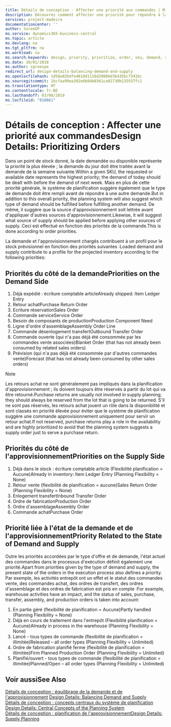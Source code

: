 ```yaml
---
title: Détails de conception - Affecter une priorité aux commandes | Microsoft Docs
description: Découvrez comment affecter une priorité pour répondre à la demande et l'approvisionnement.
services: project-madeira
documentationcenter: ''
author: SorenGP
ms.service: dynamics365-business-central
ms.topic: article
ms.devlang: na
ms.tgt_pltfrm: na
ms.workload: na
ms.search.keywords: design, priority, prioritize, order, sku, demand, supply
ms.date: 10/01/2018
ms.author: sgroespe
redirect_url: design-details-balancing-demand-and-supply
ms.openlocfilehash: 1d58a02bdfe4810d1116d20866d3b435bc7341bc
ms.sourcegitcommit: 1bcfaa99ea302e6b84b8361ca02730b135557fc1
ms.translationtype: HT
ms.contentlocale: fr-BE
ms.lasthandoff: 03/08/2019
ms.locfileid: "818661"
---
```

# <a name="design-details-prioritizing-orders"></a><span data-ttu-id="e6c8c-103">Détails de conception : Affecter une priorité aux commandes</span><span class="sxs-lookup"><span data-stu-id="e6c8c-103">Design Details: Prioritizing Orders</span></span>
<span data-ttu-id="e6c8c-104">Dans un point de stock donné, la date demandée ou disponible représente la priorité la plus élevée ; la demande du jour doit être traitée avant la demande de la semaine suivante.</span><span class="sxs-lookup"><span data-stu-id="e6c8c-104">Within a given SKU, the requested or available date represents the highest priority; the demand of today should be dealt with before the demand of next week.</span></span> <span data-ttu-id="e6c8c-105">Mais en plus de cette priorité générale, le système de planification suggère également que le type de demande doit être rempli avant de répondre à une autre demande.</span><span class="sxs-lookup"><span data-stu-id="e6c8c-105">But in addition to this overall priority, the planning system will also suggest which type of demand should be fulfilled before fulfilling another demand.</span></span> <span data-ttu-id="e6c8c-106">De même, il suggère que la source d'approvisionnement soit lettrée avant d'appliquer d'autres sources d'approvisionnement.</span><span class="sxs-lookup"><span data-stu-id="e6c8c-106">Likewise, it will suggest what source of supply should be applied before applying other sources of supply.</span></span> <span data-ttu-id="e6c8c-107">Ceci est effectué en fonction des priorités de la commande.</span><span class="sxs-lookup"><span data-stu-id="e6c8c-107">This is done according to order priorities.</span></span>  

<span data-ttu-id="e6c8c-108">La demande et l'approvisionnement chargés contribuent à un profil pour le stock prévisionnel en fonction des priorités suivantes :</span><span class="sxs-lookup"><span data-stu-id="e6c8c-108">Loaded demand and supply contribute to a profile for the projected inventory according to the following priorities:</span></span>  

## <a name="priorities-on-the-demand-side"></a><span data-ttu-id="e6c8c-109">Priorités du côté de la demande</span><span class="sxs-lookup"><span data-stu-id="e6c8c-109">Priorities on the Demand Side</span></span>  
1. <span data-ttu-id="e6c8c-110">Déjà expédié : écriture comptable article</span><span class="sxs-lookup"><span data-stu-id="e6c8c-110">Already shipped: Item Ledger Entry</span></span>  
2. <span data-ttu-id="e6c8c-111">Retour achat</span><span class="sxs-lookup"><span data-stu-id="e6c8c-111">Purchase Return Order</span></span>  
3. <span data-ttu-id="e6c8c-112">Ecriture réservation</span><span class="sxs-lookup"><span data-stu-id="e6c8c-112">Sales Order</span></span>  
4. <span data-ttu-id="e6c8c-113">Commande service</span><span class="sxs-lookup"><span data-stu-id="e6c8c-113">Service Order</span></span>  
5. <span data-ttu-id="e6c8c-114">Besoin de composants de production</span><span class="sxs-lookup"><span data-stu-id="e6c8c-114">Production Component Need</span></span>  
6. <span data-ttu-id="e6c8c-115">Ligne d'ordre d'assemblage</span><span class="sxs-lookup"><span data-stu-id="e6c8c-115">Assembly Order Line</span></span>  
7. <span data-ttu-id="e6c8c-116">Commande désenlogement transfert</span><span class="sxs-lookup"><span data-stu-id="e6c8c-116">Outbound Transfer Order</span></span>  
8. <span data-ttu-id="e6c8c-117">Commande ouverte (qui n'a pas déjà été consommée par les commandes vente associées)</span><span class="sxs-lookup"><span data-stu-id="e6c8c-117">Blanket Order (that has not already been consumed by related sales orders)</span></span>  
9. <span data-ttu-id="e6c8c-118">Prévision (qui n'a pas déjà été consommée par d'autres commandes vente)</span><span class="sxs-lookup"><span data-stu-id="e6c8c-118">Forecast (that has not already been consumed by other sales orders)</span></span>  

> [!NOTE]  
>  <span data-ttu-id="e6c8c-119">Les retours achat ne sont généralement pas impliqués dans la planification d'approvisionnement ; ils doivent toujours être réservés à partir du lot qui va être retourné.</span><span class="sxs-lookup"><span data-stu-id="e6c8c-119">Purchase returns are usually not involved in supply planning; they should always be reserved from the lot that is going to be returned.</span></span> <span data-ttu-id="e6c8c-120">S'il ne sont pas réservés, les retours achat jouent un rôle dans la disponibilité et sont classés en priorité élevée pour éviter que le système de planification suggère une commande approvisionnement uniquement pour servir un retour achat.</span><span class="sxs-lookup"><span data-stu-id="e6c8c-120">If not reserved, purchase returns play a role in the availability and are highly prioritized to avoid that the planning system suggests a supply order just to serve a purchase return.</span></span>  

## <a name="priorities-on-the-supply-side"></a><span data-ttu-id="e6c8c-121">Priorités du côté de l'approvisionnement</span><span class="sxs-lookup"><span data-stu-id="e6c8c-121">Priorities on the Supply Side</span></span>  
1. <span data-ttu-id="e6c8c-122">Déjà dans le stock : écriture comptable article (Flexibilité planification = Aucune)</span><span class="sxs-lookup"><span data-stu-id="e6c8c-122">Already in inventory: Item Ledger Entry (Planning Flexibility = None)</span></span>  
2. <span data-ttu-id="e6c8c-123">Retour vente (flexibilité de planification = aucune)</span><span class="sxs-lookup"><span data-stu-id="e6c8c-123">Sales Return Order (Planning Flexibility = None)</span></span>  
3. <span data-ttu-id="e6c8c-124">Enlogement transfert</span><span class="sxs-lookup"><span data-stu-id="e6c8c-124">Inbound Transfer Order</span></span>  
4. <span data-ttu-id="e6c8c-125">Ordre de fabrication</span><span class="sxs-lookup"><span data-stu-id="e6c8c-125">Production Order</span></span>  
5. <span data-ttu-id="e6c8c-126">Ordre d'assemblage</span><span class="sxs-lookup"><span data-stu-id="e6c8c-126">Assembly Order</span></span>  
6. <span data-ttu-id="e6c8c-127">Commande achat</span><span class="sxs-lookup"><span data-stu-id="e6c8c-127">Purchase Order</span></span>  

## <a name="priority-related-to-the-state-of-demand-and-supply"></a><span data-ttu-id="e6c8c-128">Priorité liée à l'état de la demande et de l'approvisionnement</span><span class="sxs-lookup"><span data-stu-id="e6c8c-128">Priority Related to the State of Demand and Supply</span></span>  
<span data-ttu-id="e6c8c-129">Outre les priorités accordées par le type d'offre et de demande, l'état actuel des commandes dans le processus d'exécution définit également une priorité.</span><span class="sxs-lookup"><span data-stu-id="e6c8c-129">Apart from priorities given by the type of demand and supply, the present state of the orders in the execution process also defines a priority.</span></span> <span data-ttu-id="e6c8c-130">Par exemple, les activités entrepôt ont un effet et le statut des commandes vente, des commandes achat, des ordres de transfert, des ordres d'assemblage et des ordres de fabrication est pris en compte :</span><span class="sxs-lookup"><span data-stu-id="e6c8c-130">For example, warehouse activities have an impact, and the status of sales, purchase, transfer, assembly, and production orders is taken into account:</span></span>  

1. <span data-ttu-id="e6c8c-131">En partie géré (flexibilité de planification = Aucune)</span><span class="sxs-lookup"><span data-stu-id="e6c8c-131">Partly handled (Planning Flexibility = None)</span></span>  
2. <span data-ttu-id="e6c8c-132">Déjà en cours de traitement dans l'entrepôt (Flexibilité planification = Aucune)</span><span class="sxs-lookup"><span data-stu-id="e6c8c-132">Already in process in the warehouse (Planning Flexibility = None)</span></span>  
3. <span data-ttu-id="e6c8c-133">Lancé - tous types de commande (flexibilité de planification = illimitée)</span><span class="sxs-lookup"><span data-stu-id="e6c8c-133">Released – all order types (Planning Flexibility = Unlimited)</span></span>  
4. <span data-ttu-id="e6c8c-134">Ordre de fabrication planifié ferme (flexibilité de planification = illimitée)</span><span class="sxs-lookup"><span data-stu-id="e6c8c-134">Firm Planned Production Order (Planning Flexibility = Unlimited)</span></span>  
5. <span data-ttu-id="e6c8c-135">Planifié/ouvert - tous types de commande (flexibilité de planification = illimitée)</span><span class="sxs-lookup"><span data-stu-id="e6c8c-135">Planned/Open – all order types (Planning Flexibility = Unlimited)</span></span>  

## <a name="see-also"></a><span data-ttu-id="e6c8c-136">Voir aussi</span><span class="sxs-lookup"><span data-stu-id="e6c8c-136">See Also</span></span>  
<span data-ttu-id="e6c8c-137">[Détails de conception : équilibrage de la demande et de l'approvisionnement](design-details-balancing-demand-and-supply.md) </span><span class="sxs-lookup"><span data-stu-id="e6c8c-137">[Design Details: Balancing Demand and Supply](design-details-balancing-demand-and-supply.md) </span></span>  
<span data-ttu-id="e6c8c-138">[Détails de conception : concepts centraux du système de planification](design-details-central-concepts-of-the-planning-system.md) </span><span class="sxs-lookup"><span data-stu-id="e6c8c-138">[Design Details: Central Concepts of the Planning System](design-details-central-concepts-of-the-planning-system.md) </span></span>  
[<span data-ttu-id="e6c8c-139">Détails de conception : planification de l'approvisionnement</span><span class="sxs-lookup"><span data-stu-id="e6c8c-139">Design Details: Supply Planning</span></span>](design-details-supply-planning.md)
